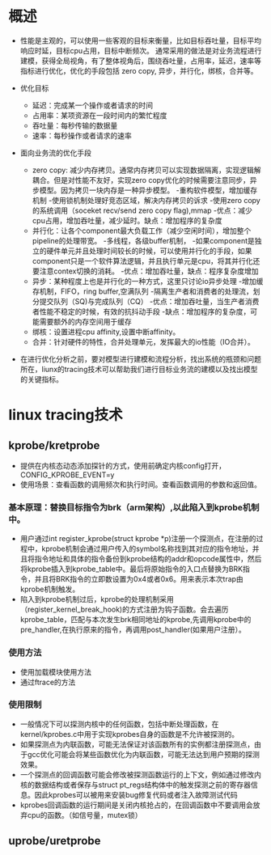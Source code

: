 # 概述
* 性能是主观的，可以使用一些客观的目标来衡量，比如目标吞吐量，目标平均响应时延，目标cpu占用，目标中断频次。 通常采用的做法是对业务流程进行建模，获得全局视角，有了整体视角后，围绕吞吐量，占用率，延迟，速率等指标进行优化，优化的手段包括 zero copy, 异步，并行化，绑核，合并等。

*  优化目标
    - 延迟：完成某一个操作或者请求的时间
    - 占用率：某项资源在一段时间内的繁忙程度
    - 吞吐量：每秒传输的数据量
    - 速率：每秒操作或者请求的速率

* 面向业务流的优化手段
    - zero copy: 减少内存拷贝。通常内存拷贝可以实现数据隔离，实现逻辑解耦合。但是对性能不友好，实现zero copy优化的时候需要注意同步，异步模型。因为拷贝一块内存是一种异步模型。
        -重构软件模型，增加缓存机制
        -使用锁机制处理好竞态区域，解决内存拷贝的诉求
        -使用zero copy的系统调用（soceket recv/send zero copy flag),mmap
        -优点：减少cpu占用，增加吞吐量，减少延时。缺点：增加程序的复杂度
    - 并行化：让各个component最大负载工作（减少空闲时间），增加整个pipeline的处理带宽。
        -多线程，各级buffer机制，
        -如果component是独立的硬件单元并且处理时间较长的时候，可以使用并行化的手段，如果component只是一个软件算法逻辑，并且执行单元是cpu，将其并行化还要注意contex切换的消耗。
        -优点：增加吞吐量，缺点：程序复杂度增加
    - 异步：某种程度上也是并行化的一种方式，这里只讨论io异步处理
        -增加缓存机制，FIFO，ring buffer,空满队列
        -隔离生产者和消费者的处理流，划分提交队列（SQ)与完成队列（CQ）
        -优点：增加吞吐量，当生产者消费者性能不稳定的时候，有效的抗抖动手段
        -缺点：增加程序的复杂度，可能需要额外的内存空间用于缓存
    - 绑核：设置进程cpu affinity,设置中断affinity。
    - 合并：针对硬件的特性，合并处理单元，发挥最大的io性能（IO合并）。
    
* 在进行优化分析之前，要对模型进行建模和流程分析，找出系统的瓶颈和问题所在，liunx的tracing技术可以帮助我们进行目标业务流的建模以及找出模型的关键指标。

# linux tracing技术

## kprobe/kretprobe
* 提供在内核态动态添加探针的方式，使用前确定内核config打开，CONFIG_KPROBE_EVENT=y
* 使用场景：查看函数的调用频次和执行时间。查看函数调用的参数和返回值。

### 基本原理：替换目标指令为brk（arm架构）,以此陷入到kprobe机制中。
* 用户通过int register_kprobe(struct kprobe \*p)注册一个探测点，在注册的过程中，kprobe机制会通过用户传入的symbol名称找到其对应的指令地址，并且将指令地址和具体的指令备份到kprobe结构的addr和opcode属性中，然后将kprobe插入到kprobe_table中。最后将原始指令的入口点替换为BRK指令，并且将BRK指令的立即数设置为0x4或者0x6。用来表示本次trap由kprobe机制触发。
* 陷入到kprobe机制过后，kprobe的处理机制采用（register_kernel_break_hook)的方式注册为钩子函数。会去遍历kprobe_table，匹配与本次发生brk相同地址的kprobe,先调用kprobe中的pre_handler,在执行原来的指令，再调用post_handler(如果用户注册）。
### 使用方法
* 使用加载模块使用方法
* 通过ftrace的方法
### 使用限制
* 一般情况下可以探测内核中的任何函数，包括中断处理函数，在kernel/kprobes.c中用于实现kprobes自身的函数是不允许被探测的。
* 如果探测点为内联函数，可能无法保证对该函数所有的实例都注册探测点，由于gcc优化可能会将某些函数优化为内联函数，可能无法达到用户预期的探测效果。
* 一个探测点的回调函数可能会修改被探测函数运行的上下文，例如通过修改内核的数据结构或者保存与struct pt_regs结构体中的触发探测之前的寄存器信息。因此kprobes可以被用来安装bug修复代码或者注入故障测试代码
* kprobes回调函数的运行期间是关闭内核抢占的，在回调函数中不要调用会放弃cpu的函数。（如信号量，mutex锁）

## uprobe/uretprobe


